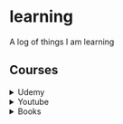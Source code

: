# learning
A log of things I am learning


## Courses

<details>
<summary>Udemy</summary>

- [X] [PyCharm Productivity and Debugging Techniques](https://www.udemy.com/course/pycharm-python/)
- [X] [Detecção de Objetos com YOLO, Darknet, OpenCV e Python](https://www.udemy.com/course/deteccao-de-objetos-com-yolo-darknet-opencv-python/)
- [X] [Curso Python 3 Avançado](https://www.udemy.com/course/python-expert/)
- [X] [Do Zero a Engenheiro de Dados - Azure](https://www.udemy.com/course/zeroaengenheirodedados)
- [X] [Docker para Desenvolvedores (com Docker Swarm e Kubernetes)](https://www.udemy.com/course/docker-para-desenvolvedores-com-docker-swarm-e-ubernetes)
- [X] [Beyond Jupyter Notebooks](https://www.udemy.com/course/beyond-jupyter-notebooks)
- [X] [Flask Masterclass - Desenvolvendo aplicações web com python](https://www.udemy.com/course/criando-aplicacoes-com-flask-docker/)
- [X] [Scrapy: Powerful Web Scraping & Crawling with Python](https://www.udemy.com/course/scrapy-tutorial-web-scraping-with-python)
- [X] [Git e Github para iniciantes](https://www.udemy.com/course/git-e-github-para-iniciantes)
- [X] [Elasticsearch e Elastic Stack: o Curso Completo!](https://www.udemy.com/course/elasticsearch-elastic-stack/)
- [X] [Administração Empreendedora e Startups](https://www.udemy.com/course/administracao-empreendedora-e-start-ups)
- [X] [Mathematical Foundations of Machine Learning](https://www.udemy.com/course/machine-learning-data-science-foundations-masterclass/)
- [ ] [REST APIs with Flask and Python in 2022](https://www.udemy.com/course/rest-api-flask-and-python)
- [ ] [Certificação Amazon AWS Cloud Practitioner Foundational 2022](https://www.udemy.com/course/certificacao-aws-cloud-practitioner)
- [ ] [AWS na prática](https://www.udemy.com/course/aws-na-pratica)
- [ ] [Create a Text Generation Web App with 100% Python (NLP)](https://www.udemy.com/course/nlp-text-generation-python-web-app)
- [ ] [PEP8 Guidelines: Python Clean Coding](https://www.udemy.com/course/pep8-python/)
</details>

<details>
<summary>Youtube</summary>

- [X] []()
- [ ] []()
</details>

<details>
<summary>Books</summary>

- [X] []()
- [ ] []()
</details>

##

